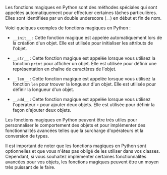Les fonctions magiques en Python sont des méthodes spéciales qui sont appelées automatiquement pour effectuer certaines tâches particulières. Elles sont identifiées par un double underscore (__) en début et fin de nom.

Voici quelques exemples de fonctions magiques en Python :

-   `__init__` : Cette fonction magique est appelée automatiquement lors de la création d'un objet. Elle est utilisée pour initialiser les attributs de l'objet.
    
-   `__str__` : Cette fonction magique est appelée lorsque vous utilisez la fonction `print` pour afficher un objet. Elle est utilisée pour définir une représentation en chaîne de caractères de l'objet.
    
-   `__len__` : Cette fonction magique est appelée lorsque vous utilisez la fonction `len` pour trouver la longueur d'un objet. Elle est utilisée pour définir la longueur d'un objet.
    
-   `__add__` : Cette fonction magique est appelée lorsque vous utilisez l'opérateur `+` pour ajouter deux objets. Elle est utilisée pour définir la façon d'ajouter deux objets.
    

Les fonctions magiques en Python peuvent être très utiles pour personnaliser le comportement des objets et pour implémenter des fonctionnalités avancées telles que la surcharge d'opérateurs et la conversion de types.

Il est important de noter que les fonctions magiques en Python sont optionnelles et que vous n'êtes pas obligé de les utiliser dans vos classes. Cependant, si vous souhaitez implémenter certaines fonctionnalités avancées pour vos objets, les fonctions magiques peuvent être un moyen très puissant de le faire.
